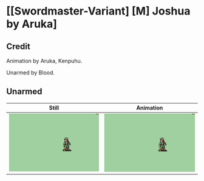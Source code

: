 # [\[Swordmaster-Variant\] \[M\] Joshua by Aruka]

## Credit

Animation by Aruka, Kenpuhu.

Unarmed by Blood.

## Unarmed

| Still | Animation |
| :---: | :-------: |
| ![Unarmed still](./Unarmed_000.png) | ![Unarmed animation](./Unarmed.gif) |
